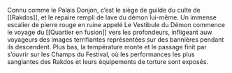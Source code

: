 Connu comme le Palais Donjon, c’est le siège de guilde du culte de [[Rakdos]], et le repaire rempli de lave du démon lui-même. Un immense escalier de pierre rouge en ruine appelé Le Vestibule du Démon commence le voyage du [[Quartier en fusion]] vers les profondeurs,  infligeant auw voyageurs des images terrifiantes représentées sur des bannières pendant ils descendent. Plus bas, la température monte et le passage finit par s’ouvrir sur les Champs du Festival, où les performances les plus sanglantes des Rakdos et leurs équipements de torture sont exposés.